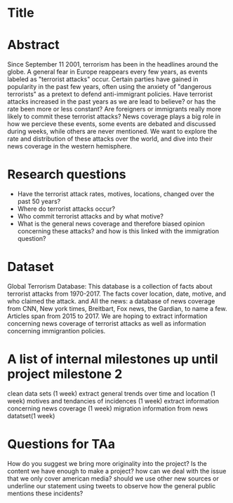 # Title

# Abstract

Since September 11 2001, terrorism has been in the headlines around the globe. A general fear in Europe reappears every few years, as events labeled as "terrorist attacks" occur. Certain parties have gained in popularity in the past few years, often using the anxiety of "dangerous terrorists" as a pretext to defend anti-immigrant policies. Have terrorist attacks increased in the past years as we are lead to believe? or has the rate been more or less constant? Are foreigners or immigrants really more likely to commit these terrorist attacks? News coverage plays a big role in how we percieve these events, some events are debated and discussed during weeks, while others are never mentioned. We want to explore the rate and distribution of these attacks over the world, and dive into their news coverage in the western hemisphere.

# Research questions

- Have the terrorist attack rates, motives, locations, changed over the past 50 years?
- Where do terrorist attacks occur?
- Who commit terrorist attacks and by what motive?
- What is the general news coverage and therefore biased opinion concerning these attacks? and how is this linked with the immigration question?

# Dataset

Global Terrorism Database: This database is a collection of facts about terrorist attacks from 1970-2017. The facts cover location, date, motive, and who claimed the attack.
and 
All the news: a database of news coverage from CNN, New york times, Breitbart, Fox news, the Gardian, to name a few. Articles span from 2015 to 2017. We are hoping to extract information concerning news coverage of terrorist attacks as well as information concerning immigrantion policies.

# A list of internal milestones up until project milestone 2

clean data sets (1 week)
extract general trends over time and location (1 week)
motives and tendancies of incidences (1 week)
extract information concerning news coverage (1 week)
migration information from news datatset(1 week)

# Questions for TAa

How do you suggest we bring more originality into the project?
Is the content we have enough to make a project?
how can we deal with the issue that we only cover american media? should we use other new sources or underline our statement using tweets to observe how the general public mentions these incidents?
